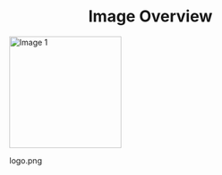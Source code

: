 <h1 style ="text-align: center;"> Image Overview </h1>
<div>
<div>
<img src="https://media.evkx.net/multimedia/models/omoda/logo_xst.png" alt="Image 1" style="width: 200px;">
<p>logo.png</p>
</div>
</div>
